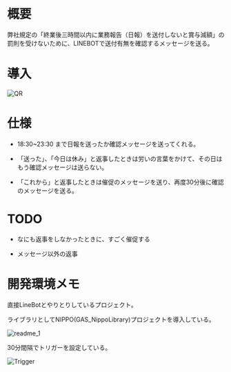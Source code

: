 # 概要

弊社規定の「終業後三時間以内に業務報告（日報）を送付しないと賞与減額」の罰則を受けないために、LINEBOTで送付有無を確認するメッセージを送る。

# 導入

![QR](https://user-images.githubusercontent.com/53109614/88426032-64e70a00-ce2b-11ea-8f0a-08d12d9e4c16.png)

# 仕様

 * 18:30~23:30 まで日報を送ったか確認メッセージを送ってくれる。

 * 「送った」、「今日は休み」と返事したときは労いの言葉をかけて、その日はもう確認メッセージは送らない。
 
 * 「これから」と返事したときは催促のメッセージを送り、再度30分後に確認のメッセージを送る。

# TODO

* なにも返事をしなかったときに、すごく催促する

* メッセージ以外の返事

# 開発環境メモ

直接LineBotとやりとりしているプロジェクト。

ライブラリとしてNIPPO(GAS_NippoLibrary)プロジェクトを導入している。

![readme_1](https://user-images.githubusercontent.com/53109614/88421400-7af0cc80-ce23-11ea-91dc-29adc5e763fa.png)

30分間隔でトリガーを設定している。

![Trigger](https://user-images.githubusercontent.com/53109614/88425750-e1c5b400-ce2a-11ea-96b2-40b6c7a48de2.png)

